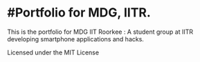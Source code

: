 #Portfolio for MDG, IITR.
=====================

This is the portfolio for MDG IIT Roorkee : A student group at IITR developing smartphone applications and hacks.

Licensed under the MIT License
